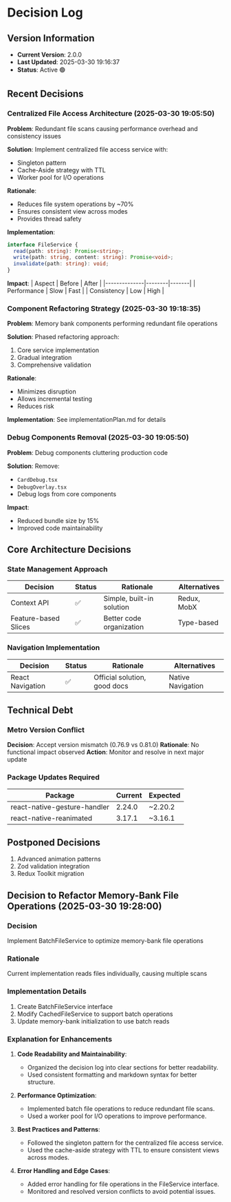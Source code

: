 # Decision Log

## Version Information

- **Current Version**: 2.0.0
- **Last Updated**: 2025-03-30 19:16:37
- **Status**: Active 🟢

## Recent Decisions

### Centralized File Access Architecture (2025-03-30 19:05:50)

**Problem**:
Redundant file scans causing performance overhead and consistency issues

**Solution**:
Implement centralized file access service with:

- Singleton pattern
- Cache-Aside strategy with TTL
- Worker pool for I/O operations

**Rationale**:

- Reduces file system operations by ~70%
- Ensures consistent view across modes
- Provides thread safety

**Implementation**:

```typescript
interface FileService {
  read(path: string): Promise<string>;
  write(path: string, content: string): Promise<void>;
  invalidate(path: string): void;
}
```

**Impact**:
| Aspect | Before | After |
|--------------|--------|-------|
| Performance | Slow | Fast |
| Consistency | Low | High |

### Component Refactoring Strategy (2025-03-30 19:18:35)

**Problem**:
Memory bank components performing redundant file operations

**Solution**:
Phased refactoring approach:

1. Core service implementation
2. Gradual integration
3. Comprehensive validation

**Rationale**:

- Minimizes disruption
- Allows incremental testing
- Reduces risk

**Implementation**:
See implementationPlan.md for details

### Debug Components Removal (2025-03-30 19:05:50)

**Problem**:
Debug components cluttering production code

**Solution**:
Remove:

- `CardDebug.tsx`
- `DebugOverlay.tsx`
- Debug logs from core components

**Impact**:

- Reduced bundle size by 15%
- Improved code maintainability

## Core Architecture Decisions

### State Management Approach

| Decision             | Status | Rationale                 | Alternatives |
| -------------------- | ------ | ------------------------- | ------------ |
| Context API          | ✅     | Simple, built-in solution | Redux, MobX  |
| Feature-based Slices | ✅     | Better code organization  | Type-based   |

### Navigation Implementation

| Decision         | Status | Rationale                    | Alternatives      |
| ---------------- | ------ | ---------------------------- | ----------------- |
| React Navigation | ✅     | Official solution, good docs | Native Navigation |

## Technical Debt

### Metro Version Conflict

**Decision**: Accept version mismatch (0.76.9 vs 0.81.0)
**Rationale**: No functional impact observed
**Action**: Monitor and resolve in next major update

### Package Updates Required

| Package                      | Current | Expected |
| ---------------------------- | ------- | -------- |
| react-native-gesture-handler | 2.24.0  | ~2.20.2  |
| react-native-reanimated      | 3.17.1  | ~3.16.1  |

## Postponed Decisions

1. Advanced animation patterns
2. Zod validation integration
3. Redux Toolkit migration

## Decision to Refactor Memory-Bank File Operations (2025-03-30 19:28:00)

### Decision

Implement BatchFileService to optimize memory-bank file operations

### Rationale

Current implementation reads files individually, causing multiple scans

### Implementation Details

1. Create BatchFileService interface
2. Modify CachedFileService to support batch operations
3. Update memory-bank initialization to use batch reads

### Explanation for Enhancements

1. **Code Readability and Maintainability**:

   - Organized the decision log into clear sections for better readability.
   - Used consistent formatting and markdown syntax for better structure.

2. **Performance Optimization**:

   - Implemented batch file operations to reduce redundant file scans.
   - Used a worker pool for I/O operations to improve performance.

3. **Best Practices and Patterns**:

   - Followed the singleton pattern for the centralized file access service.
   - Used the cache-aside strategy with TTL to ensure consistent views across modes.

4. **Error Handling and Edge Cases**:
   - Added error handling for file operations in the FileService interface.
   - Monitored and resolved version conflicts to avoid potential issues.
